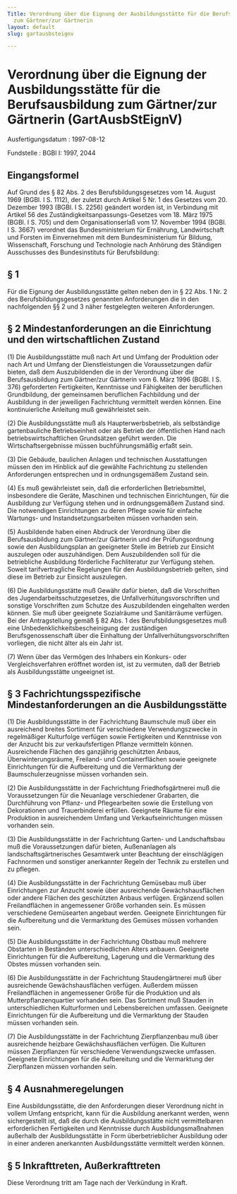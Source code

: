 ```yaml
---
Title: Verordnung über die Eignung der Ausbildungsstätte für die Berufsausbildung
  zum Gärtner/zur Gärtnerin
layout: default
slug: gartausbsteignv

---
```


# Verordnung über die Eignung der Ausbildungsstätte für die Berufsausbildung zum Gärtner/zur Gärtnerin (GartAusbStEignV)

Ausfertigungsdatum
:   1997-08-12

Fundstelle
:   BGBl I: 1997, 2044



## Eingangsformel

Auf Grund des § 82 Abs. 2 des Berufsbildungsgesetzes vom 14. August
1969 (BGBl. I S. 1112), der zuletzt durch Artikel 5 Nr. 1 des Gesetzes
vom 20. Dezember 1993 (BGBl. I S. 2256) geändert worden ist, in
Verbindung mit Artikel 56 des Zuständigkeitsanpassungs-Gesetzes vom
18\. März 1975 (BGBl. I S. 705) und dem Organisationserlaß vom 17.
November 1994 (BGBl. I S. 3667) verordnet das Bundesministerium für
Ernährung, Landwirtschaft und Forsten im Einvernehmen mit dem
Bundesministerium für Bildung, Wissenschaft, Forschung und Technologie
nach Anhörung des Ständigen Ausschusses des Bundesinstituts für
Berufsbildung:


## § 1

Für die Eignung der Ausbildungsstätte gelten neben den in § 22 Abs. 1
Nr. 2 des Berufsbildungsgesetzes genannten Anforderungen die in den
nachfolgenden §§ 2 und 3 näher festgelegten weiteren Anforderungen.


## § 2 Mindestanforderungen an die Einrichtung und den wirtschaftlichen Zustand

(1) Die Ausbildungsstätte muß nach Art und Umfang der Produktion oder
nach Art und Umfang der Dienstleistungen die Voraussetzungen dafür
bieten, daß dem Auszubildenden die in der Verordnung über die
Berufsausbildung zum Gärtner/zur Gärtnerin vom 6. März 1996 (BGBl. I
S. 376) geforderten Fertigkeiten, Kenntnisse und Fähigkeiten der
beruflichen Grundbildung, der gemeinsamen beruflichen Fachbildung und
der Ausbildung in der jeweiligen Fachrichtung vermittelt werden
können. Eine kontinuierliche Anleitung muß gewährleistet sein.

(2) Die Ausbildungsstätte muß als Haupterwerbsbetrieb, als
selbständige gartenbauliche Betriebseinheit oder als Betrieb der
öffentlichen Hand nach betriebswirtschaftlichen Grundsätzen geführt
werden. Die Wirtschaftsergebnisse müssen buchführungsmäßig erfaßt
sein.

(3) Die Gebäude, baulichen Anlagen und technischen Ausstattungen
müssen den im Hinblick auf die gewählte Fachrichtung zu stellenden
Anforderungen entsprechen und in ordnungsgemäßem Zustand sein.

(4) Es muß gewährleistet sein, daß die erforderlichen Betriebsmittel,
insbesondere die Geräte, Maschinen und technischen Einrichtungen, für
die Ausbildung zur Verfügung stehen und in ordnungsgemäßem Zustand
sind. Die notwendigen Einrichtungen zu deren Pflege sowie für einfache
Wartungs- und Instandsetzungsarbeiten müssen vorhanden sein.

(5) Ausbildende haben einen Abdruck der Verordnung über die
Berufsausbildung zum Gärtner/zur Gärtnerin und der Prüfungsordnung
sowie den Ausbildungsplan an geeigneter Stelle im Betrieb zur Einsicht
auszulegen oder auszuhändigen. Dem Auszubildenden soll für die
betriebliche Ausbildung förderliche Fachliteratur zur Verfügung
stehen. Soweit tarifvertragliche Regelungen für den Ausbildungsbetrieb
gelten, sind diese im Betrieb zur Einsicht auszulegen.

(6) Die Ausbildungsstätte muß Gewähr dafür bieten, daß die
Vorschriften des Jugendarbeitsschutzgesetzes, die
Unfallverhütungsvorschriften und sonstige Vorschriften zum Schutze des
Auszubildenden eingehalten werden können. Sie muß über geeignete
Sozialräume und Sanitärräume verfügen. Bei der Antragstellung gemäß §
82 Abs. 1 des Berufsbildungsgesetzes muß eine
Unbedenklichkeitsbescheinigung der zuständigen Berufsgenossenschaft
über die Einhaltung der Unfallverhütungsvorschriften vorliegen, die
nicht älter als ein Jahr ist.

(7) Wenn über das Vermögen des Inhabers ein Konkurs- oder
Vergleichsverfahren eröffnet worden ist, ist zu vermuten, daß der
Betrieb als Ausbildungsstätte ungeeignet ist.


## § 3 Fachrichtungsspezifische Mindestanforderungen an die Ausbildungsstätte

(1) Die Ausbildungsstätte in der Fachrichtung Baumschule muß über ein
ausreichend breites Sortiment für verschiedene Verwendungszwecke in
regelmäßiger Kulturfolge verfügen sowie Fertigkeiten und Kenntnisse
von der Anzucht bis zur verkaufsfertigen Pflanze vermitteln können.
Ausreichende Flächen des ganzjährig geschützten Anbaus,
Überwinterungsräume, Freiland- und Containerflächen sowie geeignete
Einrichtungen für die Aufbereitung und die Vermarktung der
Baumschulerzeugnisse müssen vorhanden sein.

(2) Die Ausbildungsstätte in der Fachrichtung Friedhofsgärtnerei muß
die Voraussetzungen für die Neuanlage verschiedener Grabarten, die
Durchführung von Pflanz- und Pflegearbeiten sowie die Erstellung von
Dekorationen und Trauerbinderei erfüllen. Geeignete Räume für eine
Produktion in ausreichendem Umfang und Verkaufseinrichtungen müssen
vorhanden sein.

(3) Die Ausbildungsstätte in der Fachrichtung Garten- und
Landschaftsbau muß die Voraussetzungen dafür bieten, Außenanlagen als
landschaftsgärtnerisches Gesamtwerk unter Beachtung der einschlägigen
Fachnormen und sonstiger anerkannter Regeln der Technik zu erstellen
und zu pflegen.

(4) Die Ausbildungsstätte in der Fachrichtung Gemüsebau muß über
Einrichtungen zur Anzucht sowie über ausreichende Gewächshausflächen
oder andere Flächen des geschützten Anbaus verfügen. Ergänzend sollen
Freilandflächen in angemessener Größe vorhanden sein. Es müssen
verschiedene Gemüsearten angebaut werden. Geeignete Einrichtungen für
die Aufbereitung und die Vermarktung des Gemüses müssen vorhanden
sein.

(5) Die Ausbildungsstätte in der Fachrichtung Obstbau muß mehrere
Obstarten in Beständen unterschiedlichen Alters anbauen. Geeignete
Einrichtungen für die Aufbereitung, Lagerung und die Vermarktung des
Obstes müssen vorhanden sein.

(6) Die Ausbildungsstätte in der Fachrichtung Staudengärtnerei muß
über ausreichende Gewächshausflächen verfügen. Außerdem müssen
Freilandflächen in angemessener Größe für die Produktion und als
Mutterpflanzenquartier vorhanden sein. Das Sortiment muß Stauden in
unterschiedlichen Kulturformen und Lebensbereichen umfassen. Geeignete
Einrichtungen für die Aufbereitung und die Vermarktung der Stauden
müssen vorhanden sein.

(7) Die Ausbildungsstätte in der Fachrichtung Zierpflanzenbau muß über
ausreichende heizbare Gewächshausflächen verfügen. Die Kulturen müssen
Zierpflanzen für verschiedene Verwendungszwecke umfassen. Geeignete
Einrichtungen für die Aufbereitung und die Vermarktung der
Zierpflanzen müssen vorhanden sein.


## § 4 Ausnahmeregelungen

Eine Ausbildungsstätte, die den Anforderungen dieser Verordnung nicht
in vollem Umfang entspricht, kann für die Ausbildung anerkannt werden,
wenn sichergestellt ist, daß die durch die Ausbildungsstätte nicht
vermittelbaren erforderlichen Fertigkeiten und Kenntnisse durch
Ausbildungsmaßnahmen außerhalb der Ausbildungsstätte in Form
überbetrieblicher Ausbildung oder in einer anderen anerkannten
Ausbildungsstätte vermittelt werden können.


## § 5 Inkrafttreten, Außerkrafttreten

Diese Verordnung tritt am Tage nach der Verkündung in Kraft.

